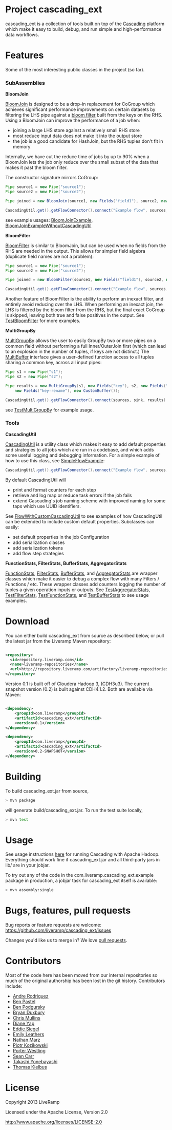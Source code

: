 Project cascading_ext
========
       
cascading_ext is a collection of tools built on top of the [Cascading](https://github.com/cwensel/cascading) platform which make it easy to build, debug, and run simple and high-performance data workflows. 
   
Features
====
 
Some of the most interesting public classes in the project (so far).

### SubAssemblies ###

<b>BloomJoin</b>

[BloomJoin](https://github.com/LiveRamp/cascading_ext/blob/master/src/main/java/com/liveramp/cascading_ext/assembly/BloomJoin.java) is designed to be a drop-in replacement for CoGroup which achieves significant performance improvements on certain datasets by filtering the LHS pipe against a [bloom filter](http://en.wikipedia.org/wiki/Bloom_filter) built from the keys on the RHS.  Using a BloomJoin can improve the performance of a job when:

- joining a large LHS store against a relatively small RHS store
- most reduce input data does not make it into the output store
- the job is a good candidate for HashJoin, but the RHS tuples don't fit in memory

Internally, we have cut the reduce time of jobs by up to 90% when a BloomJoin lets the job only reduce over the small subset of the data that makes it past the bloom filter.

The constructor signature mirrors CoGroup:

```java
Pipe source1 = new Pipe("source1");
Pipe source2 = new Pipe("source2");

Pipe joined = new BloomJoin(source1, new Fields("field1"), source2, new Fields("field3"));

CascadingUtil.get().getFlowConnector().connect("Example flow", sources, sink, joined).complete();
```

see example usages: [BloomJoinExample](https://github.com/LiveRamp/cascading_ext/blob/master/src/main/java/com/liveramp/cascading_ext/example/BloomJoinExample.java), [BloomJoinExampleWithoutCascadingUtil](https://github.com/LiveRamp/cascading_ext/blob/master/src/main/java/com/liveramp/cascading_ext/example/BloomJoinExampleWithoutCascadingUtil.java)

<b>BloomFilter</b>

[BloomFilter](https://github.com/LiveRamp/cascading_ext/blob/master/src/main/java/com/liveramp/cascading_ext/assembly/BloomFilter.java) is similar to BloomJoin, but can be used when no fields from the RHS are needed in the output.  This allows for simpler field algebra (duplicate field names are not a problem):

```java
Pipe source1 = new Pipe("source1");
Pipe source2 = new Pipe("source2");

Pipe joined = new BloomFilter(source1, new Fields("field1"), source2, new Fields("field1"), true);

CascadingUtil.get().getFlowConnector().connect("Example flow", sources, sink, joined).complete();
```

Another feature of BloomFilter is the ability to perform an inexact filter, and entirely avoid reducing over the LHS.  When performing an inexact join, the LHS is filtered by the bloom filter from the RHS, but the final exact CoGroup is skipped, leaving both true and false positives in the output.   See [TestBloomFilter](https://github.com/LiveRamp/cascading_ext/blob/master/src/test/java/com/liveramp/cascading_ext/assembly/TestBloomFilter.java) for more examples.

<b>MultiGroupBy</b> 

[MultiGroupBy](https://github.com/LiveRamp/cascading_ext/blob/master/src/main/java/com/liveramp/cascading_ext/assembly/MultiGroupBy.java) allows the user to easily GroupBy two or more pipes on a common field without performing a full Inner/OuterJoin first (which can lead to an explosion in the number of tuples, if keys are not distinct.)  The [MultiBuffer](https://github.com/LiveRamp/cascading_ext/blob/master/src/main/java/com/liveramp/cascading_ext/multi_group_by/MultiBuffer.java) interface gives a user-defined function access to all tuples sharing a common key, across all input pipes:  

```java
Pipe s1 = new Pipe("s1");
Pipe s2 = new Pipe("s2");

Pipe results = new MultiGroupBy(s1, new Fields("key"), s2, new Fields("key"),
    new Fields("key-rename"), new CustomBuffer());

CascadingUtil.get().getFlowConnector().connect(sources, sink, results).complete();
```

see [TestMultiGroupBy](https://github.com/LiveRamp/cascading_ext/blob/master/src/test/java/com/liveramp/cascading_ext/assembly/TestMultiGroupBy.java) for example usage.

### Tools ###

<b>CascadingUtil</b> 

[CascadingUtil](https://github.com/LiveRamp/cascading_ext/blob/master/src/main/java/com/liveramp/cascading_ext/CascadingUtil.java) is a utility class which makes it easy to add default properties and strategies to all jobs which are run in a codebase, and which adds some useful logging and debugging information.  For a simple example of how to use this class, see [SimpleFlowExample](https://github.com/LiveRamp/cascading_ext/blob/master/src/main/java/com/liveramp/cascading_ext/example/SimpleFlowExample.java):

```java
CascadingUtil.get().getFlowConnector().connect("Example flow", sources, sink, pipe).complete();
```

By default CascadingUtil will
  - print and format counters for each step
  - retrieve and log map or reduce task errors if the job fails
  - extend Cascading's job naming scheme with improved naming for some taps which use UUID identifiers.

See [FlowWithCustomCascadingUtil](https://github.com/LiveRamp/cascading_ext/blob/master/src/main/java/com/liveramp/cascading_ext/example/FlowWithCustomCascadingUtil.java) to see examples of how CascadingUtil can be extended to include custom default properties.  Subclasses can easily: 

  - set default properties in the job Configuration
  - add serialization classes
  - add serialization tokens
  - add flow step strategies

<b>FunctionStats, FilterStats, BufferStats, AggregatorStats</b>

[FunctionStats](https://github.com/LiveRamp/cascading_ext/blob/master/src/main/java/com/liveramp/cascading_ext/operation/FunctionStats.java), [FilterStats](https://github.com/LiveRamp/cascading_ext/blob/master/src/main/java/com/liveramp/cascading_ext/operation/FilterStats.java), [BufferStats](https://github.com/LiveRamp/cascading_ext/blob/master/src/main/java/com/liveramp/cascading_ext/operation/BufferStats.java), and [AggregatorStats](https://github.com/LiveRamp/cascading_ext/blob/master/src/main/java/com/liveramp/cascading_ext/operation/AggregatorStats.java) are wrapper classes which make it easier to debug a complex flow with many Filters / Functions / etc.  These wrapper classes add counters logging the number of tuples a given operation inputs or outputs.  See [TestAggregatorStats](https://github.com/LiveRamp/cascading_ext/blob/master/src/test/java/com/liveramp/cascading_ext/operation/TestAggregatorStats.java), [TestFilterStats](https://github.com/LiveRamp/cascading_ext/blob/master/src/test/java/com/liveramp/cascading_ext/operation/TestFilterStats.java), [TestFunctionStats](https://github.com/LiveRamp/cascading_ext/blob/master/src/test/java/com/liveramp/cascading_ext/operation/TestFunctionStats.java), and [TestBufferStats](https://github.com/LiveRamp/cascading_ext/blob/master/src/test/java/com/liveramp/cascading_ext/operation/TestBufferStats.java) to see usage examples.

Download
====
You can either build cascading_ext from source as described below, or pull the latest jar from the Liveramp Maven repository:

```xml

<repository>
  <id>repository.liveramp.com</id>
  <name>liveramp-repositories</name>
  <url>http://repository.liveramp.com/artifactory/liveramp-repositories</url>
</repository>
```

Version 0.1 is built off of Cloudera Hadoop 3, (CDH3u3).  The current snapshot version (0.2) is built against CDH4.1.2.  Both are available via Maven:

```xml

<dependency>
    <groupId>com.liveramp</groupId>
    <artifactId>cascading_ext</artifactId>
    <version>0.1</version>
</dependency>

<dependency>
    <groupId>com.liveramp</groupId>
    <artifactId>cascading_ext</artifactId>
    <version>0.2-SNAPSHOT</version>
</dependency>
```

Building
====  

To build cascading_ext.jar from source,

```bash
> mvn package
```

will generate build/cascading_ext.jar.  To run the test suite locally, 

```bash
> mvn test
```

Usage
====

See usage instructions [here](https://github.com/cwensel/cascading/blob/wip-2.1/README.md) for running Cascading with Apache Hadoop.  Everything should work fine if cascading_ext.jar and all third-party jars in lib/ are in your jobjar.

To try out any of the code in the com.liveramp.cascading_ext.example package in production, a jobjar task for cascading_ext itself is available:

```bash
> mvn assembly:single
```

Bugs, features, pull requests
====

Bug reports or feature requests are welcome: https://github.com/liveramp/cascading_ext/issues

Changes you'd like us to merge in?  We love [pull requests](https://github.com/LiveRamp/cascading_ext/pulls).

Contributors
====

Most of the code here has been moved from our internal repositories so much of the original authorship has been lost in the git history.  Contributors include:

- [Andre Rodriguez](https://github.com/andrerodriguez)
- [Ben Pastel](https://github.com/benpastel)
- [Ben Podgursky](https://github.com/bpodgursky)
- [Bryan Duxbury](https://github.com/bryanduxbury)
- [Chris Mullins](https://github.com/sidoh)
- [Diane Yap](https://github.com/dianey)
- [Eddie Siegel](https://github.com/eddiesiegel)
- [Emily Leathers](https://github.com/eleather)
- [Nathan Marz](https://github.com/nathanmarz)
- [Piotr Kozikowski](https://github.com/pkozikow)
- [Porter Westling](https://github.com/pwestling)
- [Sean Carr](https://github.com/scarr2508)
- [Takashi Yonebayashi](https://github.com/takashiyonebayashi)
- [Thomas Kielbus](https://github.com/thomas-kielbus)

License
====
Copyright 2013 LiveRamp

Licensed under the Apache License, Version 2.0

http://www.apache.org/licenses/LICENSE-2.0

